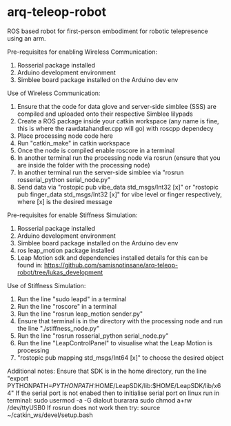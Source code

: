 # arq-teleop-robot
ROS based robot for first-person embodiment for robotic telepresence using an arm. 

Pre-requisites for enabling Wireless Communication:
1) Rosserial package installed
2) Arduino development environment
3) Simblee board package installed on the Arduino dev env

Use of Wireless Communication:
1) Ensure that the code for data glove and server-side simblee (SSS) are compiled and uploaded onto their respective Simblee lilypads
2) Create a ROS package inside your catkin workspace (any name is fine, this is where the rawdatahandler.cpp will go) with roscpp dependecy
3) Place processing node code here
4) Run "catkin_make" in catkin workspace
5) Once the node is compiled enable roscore in a terminal
6) In another terminal run the processing node via rosrun (ensure that you are inside the folder with the processing node)
7) In another terminal run the server-side simblee via "rosrun rosserial_python serial_node.py"
8) Send data via "rostopic pub vibe_data std_msgs/Int32 [x]" or "rostopic pub finger_data std_msgs/Int32 [x]" for vibe level or finger respectively, where [x] is the desired message

Pre-requisites for enable Stiffness Simulation:
1) Rosserial package installed
2) Arduino development environment
3) Simblee board package installed on the Arduino dev env
4) ros leap_motion package installed
5) Leap Motion sdk and dependencies installed details for this can be found in: https://github.com/samisnotinsane/arq-teleop-robot/tree/lukas_development

Use of Stiffness Simulation:
1) Run the line "sudo leapd" in a terminal
2) Run the line "roscore" in a terminal
3) Run the line "rosrun leap_motion sender.py"
4) Ensure that terminal is in the directory with the processing node and run the line "./stiffness_node.py"
5) Run the line "rosrun rosserial_python serial_node.py"
6) Run the line "LeapControlPanel" to visualise what the Leap Motion is processing
7) "rostopic pub mapping std_msgs/Int64 [x]" to choose the desired object


Additional notes:
Ensure that SDK is in the home directory, run the line "export PYTHONPATH=$PYTHONPATH:$HOME/LeapSDK/lib:$HOME/LeapSDK/lib/x64"
If the serial port is not enabed then to initialise serial port on linux run in terminal:
sudo usermod -a -G dialout burarara
sudo chmod a+rw /dev/ttyUSB0
If rosrun does not work then try:
source ~/catkin_ws/devel/setup.bash
